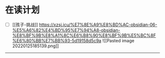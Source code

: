

# 在读计划

+ [ ] [[孩子-挑战]]
https://xzsj.icu/%E7%8E%A9%E8%BD%AC-obsidian-06-%E5%A6%82%E4%BD%95%E7%94%A8-obsidian-%E8%BF%9B%E8%A1%8C%E6%B8%90%E8%BF%9B%E5%BC%8F%E6%80%BB%E7%BB%93-5d19158d5c9a
![[Pasted image 20220125185139.png]]
---